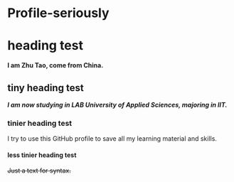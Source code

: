 # Profile-seriously



# heading test
**I am Zhu Tao, come from China.**

## tiny heading test
***I am now studying in LAB University of Applied Sciences, majoring in IIT.***

### tinier heading test
I try to use this GitHub profile to save all my learning material and skills.

#### less tinier heading test
~~Just a text for syntax.~~








<!--

test
test
test
try to introduce yourself in the readme file.
the title must be the same.
image, link prefer.

-->

